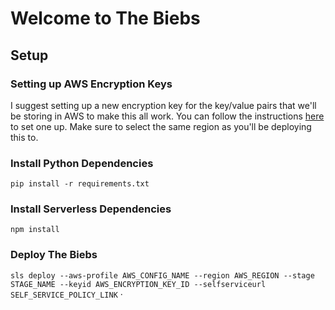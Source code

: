 # Welcome to The Biebs

## Setup

### Setting up AWS Encryption Keys
I suggest setting up a new encryption key for the key/value pairs that we'll be storing in AWS to make this all work. You can follow the instructions [here](https://docs.aws.amazon.com/kms/latest/developerguide/create-keys.html#create-keys-console) to set one up. Make sure to select the same region as you'll be deploying this to.

### Install Python Dependencies
`pip install -r requirements.txt`

### Install Serverless Dependencies
`npm install`

### Deploy The Biebs
`sls deploy --aws-profile AWS_CONFIG_NAME --region AWS_REGION --stage STAGE_NAME --keyid AWS_ENCRYPTION_KEY_ID --selfserviceurl SELF_SERVICE_POLICY_LINK`
·
